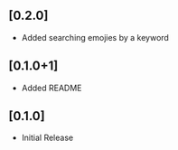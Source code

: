 ## [0.2.0]

* Added searching emojies by a keyword

## [0.1.0+1]

* Added README

## [0.1.0]

* Initial Release
